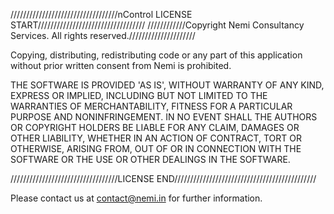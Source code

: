 //////////////////////////////////nControl LICENSE START////////////////////////////////// ////////////Copyright Nemi Consultancy Services. All rights reserved./////////////////////

Copying, distributing, redistributing code or any part of this application without prior written consent from Nemi is prohibited.

THE SOFTWARE IS PROVIDED 'AS IS', WITHOUT WARRANTY OF ANY KIND, EXPRESS OR IMPLIED, INCLUDING BUT NOT LIMITED TO THE WARRANTIES OF MERCHANTABILITY, FITNESS FOR A PARTICULAR PURPOSE AND NONINFRINGEMENT. IN NO EVENT SHALL THE AUTHORS OR COPYRIGHT HOLDERS BE LIABLE FOR ANY CLAIM, DAMAGES OR OTHER LIABILITY, WHETHER IN AN ACTION OF CONTRACT, TORT OR OTHERWISE, ARISING FROM, OUT OF OR IN CONNECTION WITH THE SOFTWARE OR THE USE OR OTHER DEALINGS IN THE SOFTWARE.

//////////////////////////////////LICENSE END/////////////////////////////////////////////

Please contact us at contact@nemi.in for further information.
